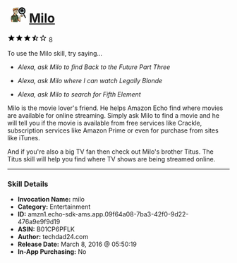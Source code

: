 # &nbsp;<img src="skill_icon" alt="Milo icon" width="36"> [Milo](http://alexa.amazon.com/#skills/amzn1.echo-sdk-ams.app.09f64a08-7ba3-42f0-9d22-476a9e9f9d19)
![3.5 stars](../../images/ic_star_black_18dp_1x.png)![3.5 stars](../../images/ic_star_black_18dp_1x.png)![3.5 stars](../../images/ic_star_black_18dp_1x.png)![3.5 stars](../../images/ic_star_half_black_18dp_1x.png)![3.5 stars](../../images/ic_star_border_black_18dp_1x.png) 8

To use the Milo skill, try saying...

* *Alexa, ask Milo to find Back to the Future Part Three*

* *Alexa, ask Milo where I can watch Legally Blonde*

* *Alexa, ask Milo to search for Fifth Element*

Milo is the movie lover's friend.  He helps Amazon Echo find where movies are available for online streaming.   Simply ask Milo to find a movie and he will tell you if the movie is available from free services like Crackle, subscription services like Amazon Prime or even for purchase from sites like iTunes.

And if you're also a big TV fan then check out Milo's brother Titus.  The Titus skill will help you find where TV shows are being streamed online.

***

### Skill Details

* **Invocation Name:** milo
* **Category:** Entertainment
* **ID:** amzn1.echo-sdk-ams.app.09f64a08-7ba3-42f0-9d22-476a9e9f9d19
* **ASIN:** B01CP6PFLK
* **Author:** techdad24.com
* **Release Date:** March 8, 2016 @ 05:50:19
* **In-App Purchasing:** No
